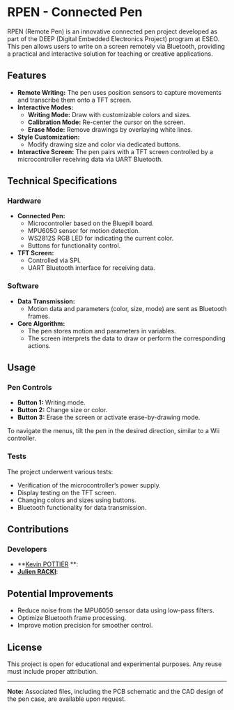 # RPEN - Connected Pen

RPEN (Remote Pen) is an innovative connected pen project developed as part of the DEEP (Digital Embedded Electronics Project) program at ESEO. This pen allows users to write on a screen remotely via Bluetooth, providing a practical and interactive solution for teaching or creative applications.

## Features

- **Remote Writing:** The pen uses position sensors to capture movements and transcribe them onto a TFT screen.
- **Interactive Modes:**
  - **Writing Mode:** Draw with customizable colors and sizes.
  - **Calibration Mode:** Re-center the cursor on the screen.
  - **Erase Mode:** Remove drawings by overlaying white lines.
- **Style Customization:**
  - Modify drawing size and color via dedicated buttons.
- **Interactive Screen:** The pen pairs with a TFT screen controlled by a microcontroller receiving data via UART Bluetooth.

## Technical Specifications

### Hardware
- **Connected Pen:**
  - Microcontroller based on the Bluepill board.
  - MPU6050 sensor for motion detection.
  - WS2812S RGB LED for indicating the current color.
  - Buttons for functionality control.
- **TFT Screen:**
  - Controlled via SPI.
  - UART Bluetooth interface for receiving data.

### Software
- **Data Transmission:**
  - Motion data and parameters (color, size, mode) are sent as Bluetooth frames.
- **Core Algorithm:**
  - The pen stores motion and parameters in variables.
  - The screen interprets the data to draw or perform the corresponding actions.

## Usage

### Pen Controls
- **Button 1:** Writing mode.
- **Button 2:** Change size or color.
- **Button 3:** Erase the screen or activate erase-by-drawing mode.

To navigate the menus, tilt the pen in the desired direction, similar to a Wii controller.

### Tests
The project underwent various tests:
- Verification of the microcontroller’s power supply.
- Display testing on the TFT screen.
- Changing colors and sizes using buttons.
- Bluetooth functionality for data transmission.

## Contributions

### Developers
- **[Kevin POTTIER]([https://github.com/JegHeterKevin1]) **:
- **[Julien RACKI]([https://github.com/juickar])**:

## Potential Improvements
- Reduce noise from the MPU6050 sensor data using low-pass filters.
- Optimize Bluetooth frame processing.
- Improve motion precision for smoother control.

## License

This project is open for educational and experimental purposes. Any reuse must include proper attribution.

---

**Note:** Associated files, including the PCB schematic and the CAD design of the pen case, are available upon request.
